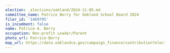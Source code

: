 ```yaml
---
election: _elections/oakland/2024-11-05.md
committee_name: Patrice Berry for Oakland School Board 2024
filer_id: '1469795'
is_incumbent: false
name: Patrice A. Berry
occupation: Non-profit Leader/Parent
photo_url: Patrice-Berry
map_url: https://data.oaklandca.gov/campaign_finance/contribution?electionYear=2024&candidates=1469795&since=2021-07-07&until=2024-08-09
---
```

